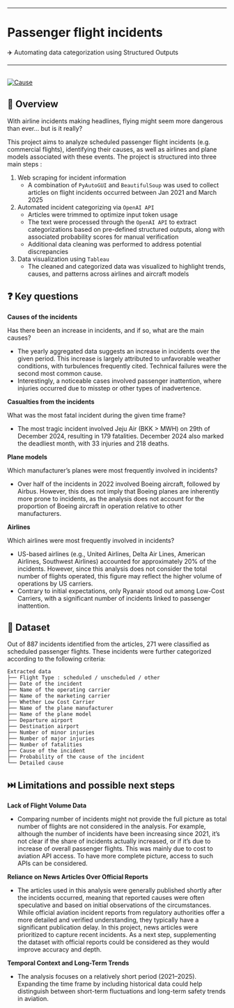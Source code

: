 ***
# Passenger flight incidents
✈️ Automating data categorization using Structured Outputs
***

<br>

<div class='tableauPlaceholder' id='viz1745847359579' style='position: relative'><noscript><a href='#'><img alt='Cause ' src='https:&#47;&#47;public.tableau.com&#47;static&#47;images&#47;pa&#47;passengerflightincidents&#47;Cause&#47;1_rss.png' style='border: none' /></a></noscript><object class='tableauViz'  style='display:none;'><param name='host_url' value='https%3A%2F%2Fpublic.tableau.com%2F' /> <param name='embed_code_version' value='3' /> <param name='path' value='views&#47;passengerflightincidents&#47;Cause?:language=en-US&amp;:embed=true&amp;:sid=&amp;:redirect=auth' /> <param name='toolbar' value='yes' /><param name='static_image' value='https:&#47;&#47;public.tableau.com&#47;static&#47;images&#47;pa&#47;passengerflightincidents&#47;Cause&#47;1.png' /> <param name='animate_transition' value='yes' /><param name='display_static_image' value='yes' /><param name='display_spinner' value='yes' /><param name='display_overlay' value='yes' /><param name='display_count' value='yes' /><param name='language' value='en-US' /></object></div>                <script type='text/javascript'>                    var divElement = document.getElementById('viz1745847359579');                    var vizElement = divElement.getElementsByTagName('object')[0];                    if ( divElement.offsetWidth > 800 ) { vizElement.style.minWidth='420px';vizElement.style.maxWidth='1920px';vizElement.style.width='100%';vizElement.style.minHeight='587px';vizElement.style.maxHeight='1107px';vizElement.style.height=(divElement.offsetWidth*0.75)+'px';} else if ( divElement.offsetWidth > 500 ) { vizElement.style.minWidth='420px';vizElement.style.maxWidth='1920px';vizElement.style.width='100%';vizElement.style.minHeight='587px';vizElement.style.maxHeight='1107px';vizElement.style.height=(divElement.offsetWidth*0.75)+'px';} else { vizElement.style.width='100%';vizElement.style.height='1227px';}                     var scriptElement = document.createElement('script');                    scriptElement.src = 'https://public.tableau.com/javascripts/api/viz_v1.js';                    vizElement.parentNode.insertBefore(scriptElement, vizElement);                </script>

## 📖 Overview

With airline incidents making headlines, flying might seem more dangerous than ever… but is it really?

This project aims to analyze scheduled passenger flight incidents (e.g. commercial flights), identifying their causes, as well as airlines and plane models associated with these events. The project is structured into three main steps :

1. Web scraping for incident information
    - A combination of `PyAutoGUI` and `BeautifulSoup` was used to collect articles on flight incidents occurred between Jan 2021 and March 2025
2. Automated incident categorizing via `OpenAI API`
    - Articles were trimmed to optimize input token usage
    - The text were processed through the `OpenAI API` to extract categorizations based on pre-defined structured outputs, along with associated probability scores for manual verification
    - Additional data cleaning was performed to address potential discrepancies
3. Data visualization using `Tableau`
    - The cleaned and categorized data was visualized to highlight trends, causes, and patterns across airlines and aircraft models

## ❓ Key questions

**Causes of the incidents**

Has there been an increase in incidents, and if so, what are the main causes?
- The yearly aggregated data suggests an increase in incidents over the given period. This increase is largely attributed to unfavorable weather conditions, with turbulences frequently cited. Technical failures were the second most common cause.
- Interestingly, a noticeable cases involved passenger inattention, where injuries occurred due to misstep or other types of inadvertence.

**Casualties from the incidents**

What was the most fatal incident during the given time frame?
- The most tragic incident involved Jeju Air (BKK > MWH) on 29th of December 2024, resulting in 179 fatalities. December 2024 also marked the deadliest month, with 33 injuries and 218 deaths.

**Plane models**

Which manufacturer’s planes were most frequently involved in incidents?
- Over half of the incidents in 2022 involved Boeing aircraft, followed by Airbus. However, this does not imply that Boeing planes are inherently more prone to incidents, as the analysis does not account for the proportion of Boeing aircraft in operation relative to other manufacturers.

**Airlines**

Which airlines were most frequently involved in incidents?
- US-based airlines (e.g., United Airlines, Delta Air Lines, American Airlines, Southwest Airlines) accounted for approximately 20% of the incidents. However, since this analysis does not consider the total number of flights operated, this figure may reflect the higher volume of operations by US carriers.
- Contrary to initial expectations, only Ryanair stood out among Low-Cost Carriers, with a significant number of incidents linked to passenger inattention.

## 💾 Dataset

Out of 887 incidents identified from the articles, 271 were classified as scheduled passenger flights. These incidents were further categorized according to the following criteria:

```
Extracted data
├── Flight Type : scheduled / unscheduled / other
├── Date of the incident
├── Name of the operating carrier
├── Name of the marketing carrier
├── Whether Low Cost Carrier
├── Name of the plane manufacturer
├── Name of the plane model
├── Departure airport
├── Destination airport
├── Number of minor injuries
├── Number of major injuries
├── Number of fatalities
├── Cause of the incident
├── Probability of the cause of the incident
└── Detailed cause
```

## ⏭️ Limitations and possible next steps

**Lack of Flight Volume Data**

- Comparing number of incidents might not provide the full picture as total number of flights are not considered in the analysis. For example, although the number of incidents have been increasing since 2021, it’s not clear if the share of incidents actually increased, or if it’s due to increase of overall passenger flights. This was mainly due to cost to aviation API access. To have more complete picture, access to such APIs can be considered.

**Reliance on News Articles Over Official Reports**

- The articles used in this analysis were generally published shortly after the incidents occurred, meaning that reported causes were often speculative and based on initial observations of the circumstances. While official aviation incident reports from regulatory authorities offer a more detailed and verified understanding, they typically have a significant publication delay. In this project, news articles were prioritized to capture recent incidents. As a next step, supplementing the dataset with official reports could be considered as they would improve accuracy and depth.

**Temporal Context and Long-Term Trends**

- The analysis focuses on a relatively short period (2021–2025). Expanding the time frame by including historical data could help distinguish between short-term fluctuations and long-term safety trends in aviation.
